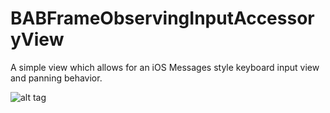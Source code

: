 BABFrameObservingInputAccessoryView
===================================

A simple view which allows for an iOS Messages style keyboard input view and panning behavior. 

![alt tag](http://brynbodayle.com/Files/BABFrameObservingInputAccessoryView.gif)
